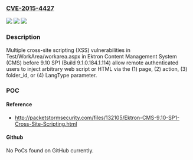 ### [CVE-2015-4427](https://cve.mitre.org/cgi-bin/cvename.cgi?name=CVE-2015-4427)
![](https://img.shields.io/static/v1?label=Product&message=n%2Fa&color=blue)
![](https://img.shields.io/static/v1?label=Version&message=n%2Fa&color=blue)
![](https://img.shields.io/static/v1?label=Vulnerability&message=n%2Fa&color=brighgreen)

### Description

Multiple cross-site scripting (XSS) vulnerabilities in Test/WorkArea/workarea.aspx in Ektron Content Management System (CMS) before 9.10 SP1 (Build 9.1.0.184.1.114) allow remote authenticated users to inject arbitrary web script or HTML via the (1) page, (2) action, (3) folder_id, or (4) LangType parameter.

### POC

#### Reference
- http://packetstormsecurity.com/files/132105/Ektron-CMS-9.10-SP1-Cross-Site-Scripting.html

#### Github
No PoCs found on GitHub currently.

